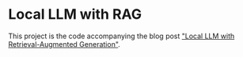 # Local LLM with RAG

This project is the code accompanying the blog post ["Local LLM with Retrieval-Augmented Generation"](https://tonisagrista.com/blog/2025/local-llm-rag/).
